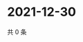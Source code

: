 # 2021-12-30

共 0 条

<!-- BEGIN WEIBO -->
<!-- 最后更新时间 Thu Dec 30 2021 14:11:17 GMT+0800 (China Standard Time) -->

<!-- END WEIBO -->
